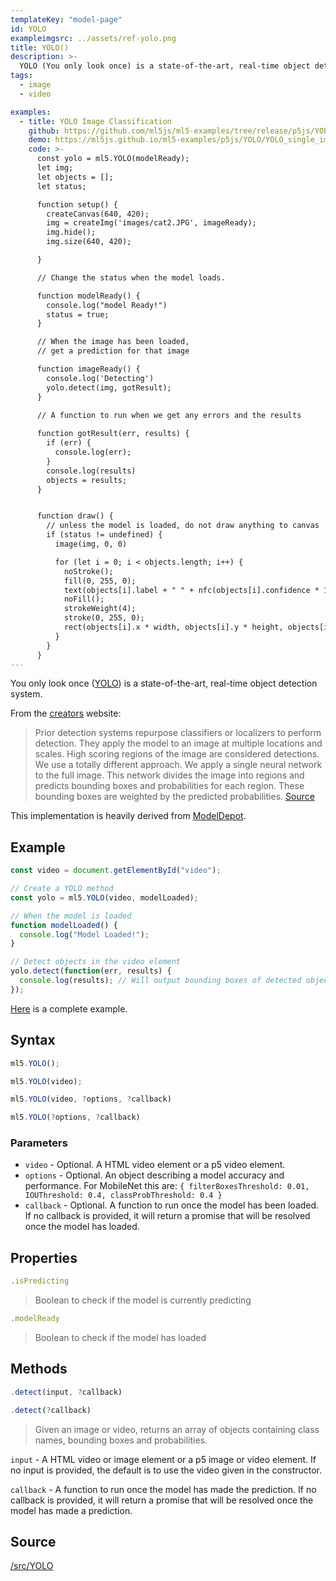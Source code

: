 ```yaml
---
templateKey: "model-page"
id: YOLO
exampleimgsrc: ../assets/ref-yolo.png
title: YOLO()
description: >- 
  YOLO (You only look once) is a state-of-the-art, real-time object detection system.
tags:
  - image
  - video

examples:
  - title: YOLO Image Classification
    github: https://github.com/ml5js/ml5-examples/tree/release/p5js/YOLO/YOLO_single_image
    demo: https://ml5js.github.io/ml5-examples/p5js/YOLO/YOLO_single_image
    code: >-
      const yolo = ml5.YOLO(modelReady);
      let img;
      let objects = [];
      let status;

      function setup() {
        createCanvas(640, 420);
        img = createImg('images/cat2.JPG', imageReady);
        img.hide();
        img.size(640, 420);

      }

      // Change the status when the model loads.

      function modelReady() {
        console.log("model Ready!")
        status = true;
      }

      // When the image has been loaded,
      // get a prediction for that image

      function imageReady() {
        console.log('Detecting') 
        yolo.detect(img, gotResult);
      }

      // A function to run when we get any errors and the results
      
      function gotResult(err, results) {
        if (err) {
          console.log(err);
        }
        console.log(results)
        objects = results;
      }


      function draw() {
        // unless the model is loaded, do not draw anything to canvas
        if (status != undefined) {
          image(img, 0, 0)

          for (let i = 0; i < objects.length; i++) {
            noStroke();
            fill(0, 255, 0);
            text(objects[i].label + " " + nfc(objects[i].confidence * 100.0, 2) + "%", objects[i].x * width + 5, objects[i].y * height + 15);
            noFill();
            strokeWeight(4);
            stroke(0, 255, 0);
            rect(objects[i].x * width, objects[i].y * height, objects[i].w * width, objects[i].h * height);
          }
        }
      }
---
```


You only look once ([YOLO](https://pjreddie.com/darknet/yolo/)) is a state-of-the-art, real-time object detection system.

From the [creators](https://pjreddie.com/darknet/yolo/) website:

> Prior detection systems repurpose classifiers or localizers to perform detection. They apply the model to an image at multiple locations and scales. High scoring regions of the image are considered detections.
> We use a totally different approach. We apply a single neural network to the full image. This network divides the image into regions and predicts bounding boxes and probabilities for each region. These bounding boxes are weighted by the predicted probabilities. [Source](https://pjreddie.com/darknet/yolo/)

This implementation is heavily derived from [ModelDepot](https://github.com/ModelDepot/tfjs-yolo-tiny).

## Example

```javascript
const video = document.getElementById("video");

// Create a YOLO method
const yolo = ml5.YOLO(video, modelLoaded);

// When the model is loaded
function modelLoaded() {
  console.log("Model Loaded!");
}

// Detect objects in the video element
yolo.detect(function(err, results) {
  console.log(results); // Will output bounding boxes of detected objects
});
```

[Here](https://github.com/ml5js/ml5-examples/blob/master/p5js/YOLO/sketch.js) is a complete example.

## Syntax

```javascript
ml5.YOLO();
```

```javascript
ml5.YOLO(video);
```

```javascript
ml5.YOLO(video, ?options, ?callback)
```

```javascript
ml5.YOLO(?options, ?callback)
```

### Parameters

- `video` - Optional. A HTML video element or a p5 video element.
- `options` - Optional. An object describing a model accuracy and performance. For MobileNet this are: `{ filterBoxesThreshold: 0.01, IOUThreshold: 0.4, classProbThreshold: 0.4 }`
- `callback` - Optional. A function to run once the model has been loaded. If no callback is provided, it will return a promise that will be resolved once the model has loaded.

## Properties

```javascript
.isPredicting
```

> Boolean to check if the model is currently predicting

```javascript
.modelReady
```

> Boolean to check if the model has loaded

## Methods

```javascript
.detect(input, ?callback)
```

```javascript
.detect(?callback)
```

> Given an image or video, returns an array of objects containing class names, bounding boxes and probabilities.

`input` - A HTML video or image element or a p5 image or video element. If no input is provided, the default is to use the video given in the constructor.

`callback` - A function to run once the model has made the prediction. If no callback is provided, it will return a promise that will be resolved once the model has made a prediction.

## Source

[/src/YOLO](https://github.com/ml5js/ml5-library/tree/master/src/YOLO)